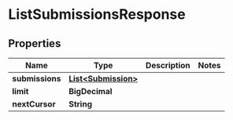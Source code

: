 

# ListSubmissionsResponse


## Properties

| Name | Type | Description | Notes |
|------------ | ------------- | ------------- | -------------|
|**submissions** | [**List&lt;Submission&gt;**](Submission.md) |  |  |
|**limit** | **BigDecimal** |  |  |
|**nextCursor** | **String** |  |  |



